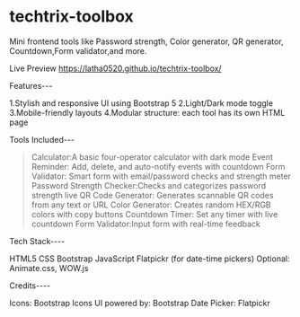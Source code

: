 # techtrix-toolbox
Mini frontend tools like Password strength, Color generator, QR generator, Countdown,Form validator,and more.

Live Preview https://latha0520.github.io/techtrix-toolbox/

Features---

1.Stylish and responsive UI using Bootstrap 5
2.Light/Dark mode toggle
3.Mobile-friendly layouts
4.Modular structure: each tool has its own HTML page

Tools Included---

> Calculator:A basic four-operator calculator with dark mode
> Event Reminder:	Add, delete, and auto-notify events with countdown
> Form Validator:	Smart form with email/password checks and strength meter
> Password Strength Checker:Checks and categorizes password strength live
> QR Code Generator:	Generates scannable QR codes from any text or URL
> Color Generator:	Creates random HEX/RGB colors with copy buttons
> Countdown Timer:	Set any timer with live countdown
> Form Validator:Input form with real-time feedback


Tech Stack----

HTML5
CSS
Bootstrap 
JavaScript 
Flatpickr (for date-time pickers)
Optional: Animate.css, WOW.js



Credits----

Icons: Bootstrap Icons
UI powered by: Bootstrap
Date Picker: Flatpickr
